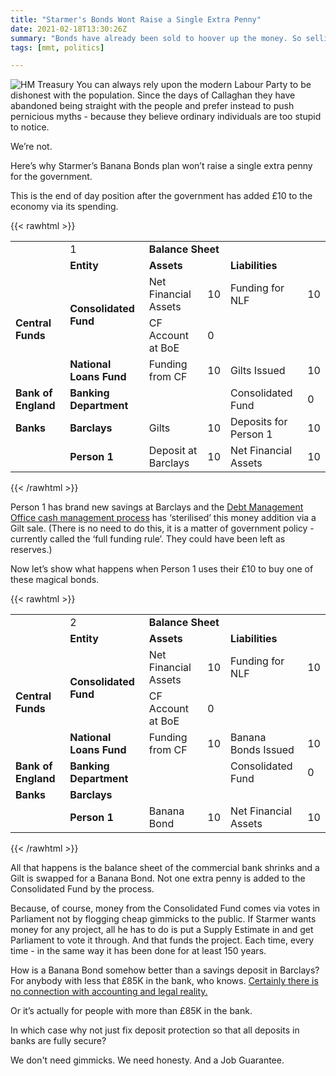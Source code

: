 ```yaml
---
title: "Starmer's Bonds Wont Raise a Single Extra Penny"
date: 2021-02-18T13:30:26Z
summary: "Bonds have already been sold to hoover up the money. So selling more bonds will just hoover up the previous bonds. Why pretend otherwise?"
tags: [mmt, politics]

---
```


![HM Treasury](images/treasury.jpg)
You can always rely upon the modern Labour Party to be dishonest with the population. Since the days of Callaghan they have abandoned being straight with the people and prefer instead to push pernicious myths - because they believe ordinary individuals are too stupid to notice. 

We’re not. 

Here’s why Starmer’s Banana Bonds plan won’t raise a single extra penny for the government.

This is the end of day position after the government has added £10 to the economy via its spending. 

{{< rawhtml >}}
<table>
  <tr>
   <td>
   </td>
   <td>1
   </td>
   <td colspan="4" ><strong>Balance Sheet</strong>
   </td>
  </tr>
  <tr>
   <td>
   </td>
   <td><strong>Entity</strong>
   </td>
   <td colspan="2" ><strong>Assets</strong>
   </td>
   <td colspan="2" ><strong>Liabilities</strong>
   </td>
  </tr>
  <tr>
   <td rowspan="3" ><strong>Central Funds</strong>
   </td>
   <td rowspan="2" ><strong>Consolidated Fund</strong>
   </td>
   <td>Net Financial Assets
   </td>
   <td><span style="text-align: right">
10</span>

   </td>
   <td>Funding for NLF
   </td>
   <td><span style="text-align: right">
10</span>

   </td>
  </tr>
  <tr>
   <td>CF Account at BoE
   </td>
   <td><span style="text-align: right">
0</span>

   </td>
   <td>
   </td>
   <td>
   </td>
  </tr>
  <tr>
   <td><strong>National Loans Fund</strong>
   </td>
   <td>Funding from CF
   </td>
   <td><span style="text-align: right">
10</span>

   </td>
   <td>Gilts Issued
   </td>
   <td><span style="text-align: right">
10</span>

   </td>
  </tr>
  <tr>
   <td><strong>Bank of England</strong>
   </td>
   <td><strong>Banking Department</strong>
   </td>
   <td>
   </td>
   <td>
   </td>
   <td>Consolidated Fund
   </td>
   <td><span style="text-align: right">
0</span>

   </td>
  </tr>
  <tr>
   <td><strong>Banks</strong>
   </td>
   <td><strong>Barclays</strong>
   </td>
   <td>Gilts
   </td>
   <td><span style="text-align: right">
10</span>

   </td>
   <td>Deposits for Person&nbsp;1
   </td>
   <td><span style="text-align: right">
10</span>

   </td>
  </tr>
  <tr>
   <td>
   </td>
   <td><strong>Person&nbsp;1</strong>
   </td>
   <td>Deposit at Barclays
   </td>
   <td><span style="text-align: right">
10</span>

   </td>
   <td>Net Financial Assets
   </td>
   <td><span style="text-align: right">
10</span>

   </td>
  </tr>
</table>
{{< /rawhtml >}}

Person&nbsp;1 has brand new savings at Barclays and the [Debt Management Office cash management process][2] has ‘sterilised’ this money addition via a Gilt sale. (There is no need to do this, it is a matter of government policy - currently called the ‘full funding rule’. They could have been left as reserves.)

Now let’s show what happens when Person&nbsp;1 uses their £10 to buy one of these magical bonds.

{{< rawhtml >}}
<table>
  <tr>
   <td>
   </td>
   <td>2
   </td>
   <td colspan="4" ><strong>Balance Sheet</strong>
   </td>
  </tr>
  <tr>
   <td>
   </td>
   <td><strong>Entity</strong>
   </td>
   <td colspan="2" ><strong>Assets</strong>
   </td>
   <td colspan="2" ><strong>Liabilities</strong>
   </td>
  </tr>
  <tr>
   <td rowspan="3" ><strong>Central Funds</strong>
   </td>
   <td rowspan="2" ><strong>Consolidated Fund</strong>
   </td>
   <td>Net Financial Assets
   </td>
   <td><span style="text-align: right">
10</span>

   </td>
   <td>Funding for NLF
   </td>
   <td><span style="text-align: right">
10</span>

   </td>
  </tr>
  <tr>
   <td>CF Account at BoE
   </td>
   <td><span style="text-align: right">
0</span>

   </td>
   <td>
   </td>
   <td>
   </td>
  </tr>
  <tr>
   <td><strong>National Loans Fund</strong>
   </td>
   <td>Funding from CF
   </td>
   <td><span style="text-align: right">
10</span>

   </td>
   <td>Banana Bonds Issued
   </td>
   <td><span style="text-align: right">
10</span>

   </td>
  </tr>
  <tr>
   <td><strong>Bank of England</strong>
   </td>
   <td><strong>Banking Department</strong>
   </td>
   <td>
   </td>
   <td>
   </td>
   <td>Consolidated Fund
   </td>
   <td><span style="text-align: right">
0</span>

   </td>
  </tr>
  <tr>
   <td><strong>Banks</strong>
   </td>
   <td><strong>Barclays</strong>
   </td>
   <td>
   </td>
   <td>
   </td>
   <td>
   </td>
   <td>
   </td>
  </tr>
  <tr>
   <td>
   </td>
   <td><strong>Person&nbsp;1</strong>
   </td>
   <td>Banana Bond
   </td>
   <td><span style="text-align: right">
10</span>

   </td>
   <td>Net Financial Assets
   </td>
   <td><span style="text-align: right">
10</span>

   </td>
  </tr>
</table>
{{< /rawhtml >}}


All that happens is the balance sheet of the commercial bank shrinks and a Gilt is swapped for a Banana Bond. Not one extra penny is added to the Consolidated Fund by the process. 

Because, of course, money from the Consolidated Fund comes via votes in Parliament not by flogging cheap gimmicks to the public. If Starmer wants money for any project, all he has to do is put a Supply Estimate in and get Parliament to vote it through. And that funds the project. Each time, every time - in the same way it has been done for at least 150 years.

How is a Banana Bond somehow better than a savings deposit in Barclays? For anybody with less that £85K in the bank, who knows. [Certainly there is no connection with accounting and legal reality.][1]

Or it’s actually for people with more than £85K in the bank.

In which case why not just fix deposit protection so that all deposits in banks are fully secure? 

We don't need gimmicks. We need honesty. And a Job Guarantee. 

[1]: https://gimms.org.uk/category/mmt-long-read/working-papers/
[2]: https://dmo.gov.uk/responsibilities/money-markets/
